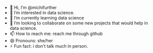 - 👋 Hi, I’m @michifurther
- 👀 I’m interested in data science.
- 🌱 I’m currently learning data science
- 💞️ I’m looking to collaborate on some new projects that would help in data science.
- 📫 How to reach me: reach me through github
- 😄 Pronouns: she/her
- ⚡ Fun fact: i don't talk much in person.

<!---
michifurther/michifurther is a ✨ special ✨ repository because its `README.md` (this file) appears on your GitHub profile.
You can click the Preview link to take a look at your changes.
--->
